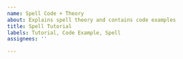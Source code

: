```yaml
---
name: Spell Code + Theory
about: Explains spell theory and contains code examples
title: Spell Tutorial
labels: Tutorial, Code Example, Spell
assignees: ''

---
```



